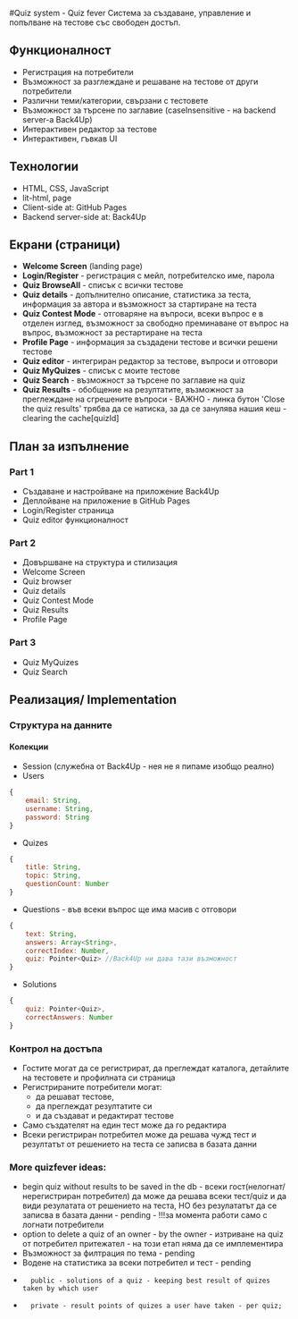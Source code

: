 #Quiz system - Quiz fever
Система за създаване, управление и попълване на тестове със свободен достъп.

## Функционалност
* Регистрация на потребители
* Възможност за разглеждане и решаване на тестове от други потребители
* Различни теми/категории, свързани с тестовете
* Възможност за търсене по заглавие (caseInsensitive - на backend server-а Back4Up)
* Интерактивен редактор за тестове
* Интерактивен, гъвкав UI

## Технологии
* HTML, CSS, JavaScript
* lit-html, page
* Client-side at: GitHub Pages
* Backend server-side at: Back4Up

## Екрани (страници)
* **Welcome Screen** (landing page)
* **Login/Register** - регистрация с мейл, потребителско име, парола
* **Quiz BrowseAll** - списък с всички тестове
* **Quiz details** - допълнително описание, статистика за теста, информация за автора и възможност за стартиране на теста
* **Quiz Contest Mode** - отговаряне на въпроси, всеки въпрос е в отделен изглед, възможност за свободно преминаване от въпрос на въпрос, възможност за рестартиране на теста
* **Profile Page** - информация за създадени тестове и всички решени тестове
* **Quiz editor** - интегриран редактор за тестове, въпроси и отговори
* **Quiz MyQuizes** - списък с моите тестове
* **Quiz Search** - възможност за търсене по заглавие на quiz
* **Quiz Results** - обобщение на резултатите, възможност за преглеждане на сгрешените въпроси - ВАЖНО - линка бутон 'Close the quiz results' трябва да се натиска, за да се занулява нашия кеш - clearing the cache[quizId]

## План за изпълнение
### Part 1
* Създаване и настройване на приложение Back4Up
* Деплойване на приложение в GitHub Pages
* Login/Register страница
* Quiz editor функционалност

### Part 2
* Довършване на структура и стилизация
* Welcome Screen
* Quiz browser
* Quiz details
* Quiz Contest Mode
* Quiz Results
* Profile Page

### Part 3
* Quiz MyQuizes
* Quiz Search

## Реализация/ Implementation
### Структура на данните
#### Колекции
* Session (служебна от Back4Up - нея не я пипаме изобщо реално)
* Users
``` javascript
{
    email: String,
    username: String,
    password: String
}
```

* Quizes
``` javascript
{
    title: String,
    topic: String,
    questionCount: Number
}
```

* Questions - във всеки въпрос ще има масив с отговори
``` javascript
{
    text: String,
    answers: Array<String>,
    correctIndex: Number,
    quiz: Pointer<Quiz> //Back4Up ни дава тази възможност 
}
```

* Solutions
``` javascript
{
    quiz: Pointer<Quiz>,
    correctAnswers: Number
}
```

### Контрол на достъпа
* Гостите могат да се регистрират, да преглеждат каталога, детайлите на тестовете и профилната си  страница
* Регистрираните потребители могат:
    - да решават тестове,
    - да преглеждат резултатите си
    - и да създават и редактират тестове
* Само създателят на един тест може да го редактира
* Всеки регистриран потребител може да решава чужд тест и резултатът от решението на теста се записва в базата данни



### More quizfever ideas:
* begin quiz without results to be saved in the db - всеки гост(нелогнат/нерегистриран потребител) да може да решава всеки тест/quiz и да види резулатата от решението на теста,  НО без резулататът да се записва в базата данни - pending - !!!за момента работи само с логнати потребители
* option to delete a quiz of an owner - by the owner - изтриване на quiz от потребител притежател - на този етап няма да се имплементира
* Възможност за филтрация по темa - pending
* Водене на статистика за всеки потребител и тест - pending
*       public - solutions of a quiz - keeping best result of quizes taken by which user
*       private - result points of quizes a user have taken - per quiz;
